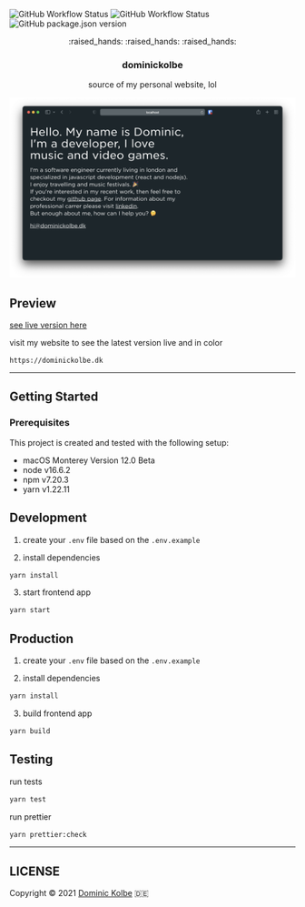 ![GitHub Workflow Status](https://img.shields.io/github/workflow/status/dominickolbe/dominickolbe/Test?label=tests)
![GitHub Workflow Status](https://img.shields.io/github/workflow/status/dominickolbe/dominickolbe/Release?label=release)
![GitHub package.json version](https://img.shields.io/github/package-json/v/dominickolbe/dominickolbe)

<p align="center">
  <p align="center">:raised_hands: :raised_hands: :raised_hands:</p>
  <h3 align="center">dominickolbe</h3>
  <p align="center">source of my personal website, lol<p>
</p>

![Preview](https://github.com/dominickolbe/dominickolbe/blob/master/screenshot.png?raw=true "dominickolbe.dk")

## Preview

[see live version here](https://dominickolbe.dk)

visit my website to see the latest version live and in color

```http
https://dominickolbe.dk
```

---

## Getting Started

### Prerequisites

This project is created and tested with the following setup:

- macOS Monterey Version 12.0 Beta
- node v16.6.2
- npm v7.20.3
- yarn v1.22.11

## Development

1. create your `.env` file based on the `.env.example`

2. install dependencies

```bash
yarn install
```

3. start frontend app

```bash
yarn start
```

## Production

1. create your `.env` file based on the `.env.example`

2. install dependencies

```bash
yarn install
```

3. build frontend app

```bash
yarn build
```

## Testing

run tests

```bash
yarn test
```

run prettier

```bash
yarn prettier:check
```

---

## LICENSE

Copyright © 2021 [Dominic Kolbe](https://dominickolbe.dk) :de:
